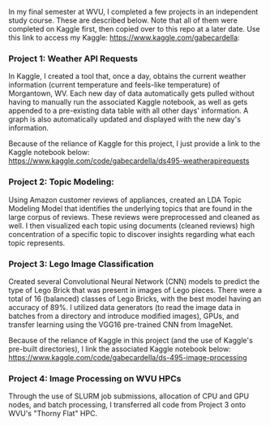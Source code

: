 In my final semester at WVU, I completed a few projects in an independent study course. These are described below. Note that all of them were completed on Kaggle first, then copied over to this repo at a later date. Use this link to access my Kaggle: https://www.kaggle.com/gabecardella: 

### Project 1: Weather API Requests
In Kaggle, I created a tool that, once a day, obtains the current weather information (current temperature and feels-like temperature) of Morgantown, WV. Each new day of data automatically gets pulled without having to manually run the associated Kaggle notebook, as well as gets appended to a pre-existing data table with all other days' information. A graph is also automatically updated and displayed with the new day's information.

Because of the reliance of Kaggle for this project, I just provide a link to the Kaggle notebook below:
https://www.kaggle.com/code/gabecardella/ds495-weatherapirequests

### Project 2: Topic Modeling:
Using Amazon customer reviews of appliances, created an LDA Topic Modeling Model that identifies the underlying topics that are found in the large corpus of reviews. These reviews were preprocessed and cleaned as well. I then visualized each topic using documents (cleaned reviews) high concentration of a specific topic to discover insights regarding what each topic represents.

### Project 3: Lego Image Classification
Created several Convolutional Neural Network (CNN) models to predict the type of Lego Brick that was present in images of Lego pieces. There were a total of 16 (balanced) classes of Lego Bricks, with the best model having an accuracy of 89%. I utilized data generators (to read the image data in batches from a directory and introduce modified images), GPUs, and transfer learning using the VGG16 pre-trained CNN from ImageNet.

Because of the reliance of Kaggle in this project (and the use of Kaggle's pre-built directories), I link the associated Kaggle notebook below:
https://www.kaggle.com/code/gabecardella/ds-495-image-processing

### Project 4: Image Processing on WVU HPCs
Through the use of SLURM job submissions, allocation of CPU and GPU nodes, and batch processing, I transferred all code from Project 3 onto WVU's "Thorny Flat" HPC.
